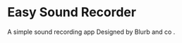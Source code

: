 Easy Sound Recorder
=============

<p>A simple sound recording app  
  Designed by Blurb and co  .</p>







